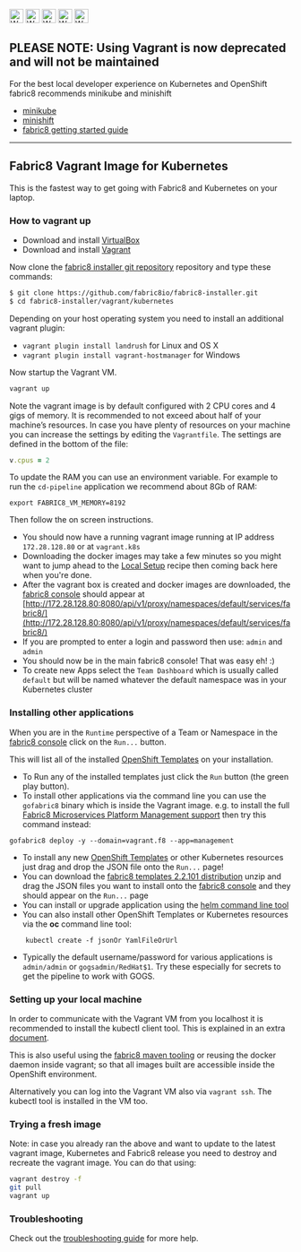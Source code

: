 <img src="https://cdn.rawgit.com/fabric8io/fabric8-installer/master/img/warning.png" alt="WARNING"
     width="25" height="25">
<img src="https://cdn.rawgit.com/fabric8io/fabric8-installer/master/img/warning.png" alt="WARNING"
     width="25" height="25">
<img src="https://cdn.rawgit.com/fabric8io/fabric8-installer/master/img/warning.png" alt="WARNING"
     width="25" height="25">
<img src="https://cdn.rawgit.com/fabric8io/fabric8-installer/master/img/warning.png" alt="WARNING"
     width="25" height="25">
<img src="https://cdn.rawgit.com/fabric8io/fabric8-installer/master/img/warning.png" alt="WARNING"
     width="25" height="25">

<h2>PLEASE NOTE: Using Vagrant is now deprecated and will not be maintained</h2>

For the best local developer experience on Kubernetes and OpenShift fabric8 recommends minikube and minishift
 - [minikube](https://github.com/kubernetes/minikube)
 - [minishift](https://github.com/jimmidyson/minishift)
 - [fabric8 getting started guide](http://fabric8.io/guide/getStarted/index.html#don-t-have-a-kubernetes-cluster-yet)

---

## Fabric8 Vagrant Image for Kubernetes

This is the fastest way to get going with Fabric8 and Kubernetes on your laptop.

 ### How to vagrant up

 * Download and install [VirtualBox](https://www.virtualbox.org/wiki/Downloads)
 * Download and install [Vagrant](http://www.vagrantup.com/downloads.html)

 Now clone the
 [fabric8 installer git repository](https://github.com/fabric8io/fabric8-installer)
 repository and type these commands:

 ```sh
 $ git clone https://github.com/fabric8io/fabric8-installer.git
 $ cd fabric8-installer/vagrant/kubernetes
 ```

 Depending on your host operating system you need to install an
 additional vagrant plugin:

 * `vagrant plugin install landrush` for Linux and OS X
 * `vagrant plugin install vagrant-hostmanager` for Windows


 Now startup the Vagrant VM.

 ```sh
 vagrant up
 ```

 Note the vagrant image is by default configured with 2 CPU cores and
 4 gigs of memory. It is recommended to not exceed about half of your
 machine’s resources. In case you have plenty of resources on your
 machine you can increase the settings by editing the
 `Vagrantfile`. The settings are defined in the bottom of the file:

 ```ruby
 v.cpus = 2
 ```

 To update the RAM you can use an environment variable. For example to run the `cd-pipeline` application we recommend about 8Gb of RAM:

 ```
 export FABRIC8_VM_MEMORY=8192
 ```

 Then follow the on screen instructions.

 * You should now have a running vagrant image running at IP address
   `172.28.128.80` or at `vagrant.k8s`
 * Downloading the docker images may take a few minutes so you might
   want to jump ahead to the [Local Setup](local.html) recipe then
   coming back here when you're done.
 * After the vagrant box is created and docker images are downloaded,
   the [fabric8 console](../console.html) should appear at
   [http://172.28.128.80:8080/api/v1/proxy/namespaces/default/services/fabric8/](http://172.28.128.80:8080/api/v1/proxy/namespaces/default/services/fabric8/)
 * If you are prompted to enter a login and password then use: `admin` and `admin`
 * You should now be in the main fabric8 console! That was easy eh! :)
 * To create new Apps select the `Team Dashboard` which is usually called `default` but will be named whatever the default namespace was in your Kubernetes cluster

 ### Installing other applications

When you are in the `Runtime` perspective of a Team or Namespace in the
 [fabric8 console](http://fabric8.io/guide/console.html) click on the
 `Run...` button.

 This will list all of the installed [OpenShift Templates](http://docs.openshift.org/latest/dev_guide/templates.html)
 on your installation.

 * To Run any of the installed templates just click the `Run` button
   (the green play button).
 * To install other applications via the command line you can use the `gofabric8` binary which is inside the Vagrant image. e.g. to install the full [Fabric8 Microservices Platform Management support](../management.html) then try this command instead:

 ```
 gofabric8 deploy -y --domain=vagrant.f8 --app=management
 ```

 * To install any new
   [OpenShift Templates](http://docs.openshift.org/latest/dev_guide/templates.html)
   or other Kubernetes resources just drag and drop the JSON file onto
  the `Run...` page!
 * You can download the
   [fabric8 templates 2.2.101 distribution](http://repo1.maven.org/maven2/io/fabric8/devops/distro/distro/2.2.101/distro-2.2.101-templates.zip)
   unzip and drag the JSON files you want to install onto the
   [fabric8 console](http://fabric8.io/guide/console.html) and they
   should appear on the `Run...` page
 * You can install or upgrade application using the [helm command line tool](http://fabric8.io/guide/helm.html)
 * You can also install other OpenShift Templates or Kubernetes
   resources via the **oc** command line tool:
 ```
     kubectl create -f jsonOr YamlFileOrUrl
 ```
  * Typically the default username/password for various applications is `admin/admin` or `gogsadmin/RedHat$1`.  Try these especially for  secrets to get the pipeline to work with GOGS.

 ### Setting up your local machine

 In order to communicate with the Vagrant VM from you localhost it is
 recommended to install the kubectl client
 tool. This is explained in an extra [document](local.html).

 This is also useful using the
 [fabric8 maven tooling](../mavenPlugin.html) or reusing the docker
 daemon inside vagrant; so that all images built are accessible inside
 the OpenShift environment.

 Alternatively you can log into the Vagrant VM also via `vagrant
 ssh`. The kubectl tool is installed in the VM too.

 ### Trying a fresh image

 Note: in case you already ran the above and want to update to the
 latest vagrant image, Kubernetes and Fabric8 release you need to
 destroy and recreate the vagrant image.  You can do that using:

 ```sh
 vagrant destroy -f
 git pull
 vagrant up
 ```

 ### Troubleshooting

 Check out the [troubleshooting guide](troubleshooting.html) for more help.
